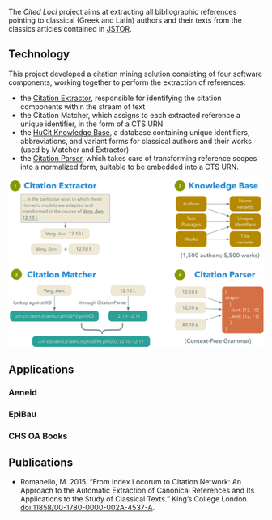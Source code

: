 The *Cited Loci* project aims at extracting all bibliographic references pointing to classical (Greek and Latin) authors and their texts from the classics articles contained in [JSTOR](http://jstor.org).

## Technology

This project developed a citation mining solution consisting of four software components, working together to perform the extraction of references:
- the [Citation Extractor](https://github.com/mromanello/CitationExtractor), responsible for identifying the citation components within the stream of text
- the Citation Matcher, which assigns to each extracted reference a unique identifier, in the form of a CTS URN
- the [HuCit Knowledge Base](https://github.com/mromanello/hucit_kb), a database containing unique identifiers, abbreviations, and variant forms for classical authors and their works (used by Matcher and Extractor)
- the [Citation Parser](https://github.com/mromanello/CitationParser), which takes care of transforming reference scopes into a normalized form, suitable to be embedded into a CTS URN.

![tech architecture diagram](assets/img/tech.png)

## Applications

### Aeneid

### EpiBau

### CHS OA Books

## Publications

- Romanello, M. 2015. “From Index Locorum to Citation Network: An Approach to the Automatic Extraction of Canonical References and Its Applications to the Study of Classical Texts.” King’s College London. [doi:11858/00-1780-0000-002A-4537-A](http://dx.doi.org/11858/00-1780-0000-002A-4537-A).
